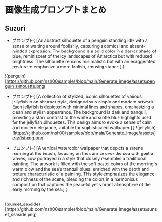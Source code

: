 # 画像生成プロンプトまとめ

## Suzuri
- プロンプト{
    [An abstract silhouette of a penguin standing idly with a sense of waiting around foolishly, capturing a comical and absent-minded expression. The background is a solid color in a darker shade of blue, reminiscent of the icy landscapes of Antarctica but with reduced brightness. The silhouette remains minimalistic but with an exaggerated posture to emphasize a more foolish, amusing stance.]
}

!(penguin)[https://github.com/nsh00/samples/blob/main/Generate_imege/assets/penguin_silhouette.png]

- プロンプト{
    [A collection of stylized, iconic silhouettes of various jellyfish in an abstract style, designed as a simple and modern artwork. Each jellyfish is depicted with minimal lines and shapes, emphasizing a clean and stylish appearance. The background is dark and tranquil, providing a stark contrast to the white and subtle blue highlights used for the jellyfish silhouettes. This design aims to evoke a sense of calm and modern elegance, suitable for sophisticated wallpaper.]
}
!(jellyfish)[https://github.com/nsh00/samples/blob/main/Generate_imege/assets/jellyfishpng.png]


- プロンプト{
    [A vertical watercolor wallpaper that depicts a serene morning at the beach, focusing on the sunrise over the sea with gentle waves, now portrayed in a style that closely resembles a traditional painting. The artwork is filled with the soft pastel colors of the morning's warm glow and the sea's tranquil blues, enriched with the depth and texture characteristic of a painting. This style emphasizes the elegance and richness of the scene, blending the colors in a harmonious composition that captures the peaceful yet vibrant atmosphere of the early morning by the sea.]
}
</br>
!(sunset_seaside)[https://github.com/nsh00/samples/blob/main/Generate_imege/assets/sunset_seaside.png)
